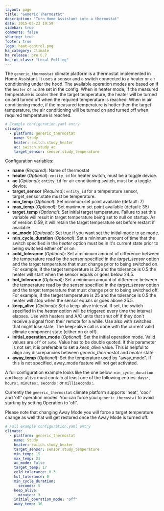 ```yaml
---
layout: page
title: "Generic Thermostat"
description: "Turn Home Assistant into a thermostat"
date: 2015-03-23 19:59
sidebar: true
comments: false
sharing: true
footer: true
logo: heat-control.png
ha_category: Climate
ha_release: pre 0.7
ha_iot_class: "Local Polling"
---
```



The `generic_thermostat` climate platform is a thermostat implemented in Home Assistant. It uses a sensor and a switch connected to a heater or air conditioning under the hood. The available operation modes are based on if the `heater` or `ac` are set in the config. When in heater mode, if the measured temperature is cooler then the target temperature, the heater will be turned on and turned off when the required temperature is reached. When in air conditioning mode, if the measured temperature is hotter then the target temperature, the air conditioning will be turned on and turned off when required temperature is reached.

```yaml
# Example configuration.yaml entry
climate:
  - platform: generic_thermostat
    name: Study
    heater: switch.study_heater
    ac: switch.study_ac
    target_sensor: sensor.study_temperature
```

Configuration variables:

- **name** (*Required*): Name of thermostat
- **heater** (*Optional*): `entity_id` for heater switch, must be a toggle device.
- **ac** (*Optional*): `entity_id` for air conditioning switch, must be a toggle device.
- **target_sensor** (*Required*): `entity_id` for a temperature sensor, target_sensor.state must be temperature.
- **min_temp** (*Optional*): Set minimum set point available (default: 7)
- **max_temp** (*Optional*): Set maximum set point available (default: 35)
- **target_temp** (*Optional*): Set initial target temperature. Failure to set this variable will result in target temperature being set to null on startup. As of version 0.59, it will retain the target temperature set before restart if available.
- **ac_mode** (*Optional*): Set true if you want set the initial mode to ac mode.
- **min_cycle_duration** (*Optional*): Set a minimum amount of time that the switch specified in the *heater* option must be in it's current state prior to being switched either off or on.
- **cold_tolerance** (*Optional*): Set a minimum amount of difference between the temperature read by the sensor specified in the *target_sensor* option and the target temperature that must change prior to being switched on. For example, if the target temperature is 25 and the tolerance is 0.5 the heater will start when the sensor equals or goes below 24.5.
- **hot_tolerance** (*Optional*): Set a minimum amount of difference between the temperature read by the sensor specified in the *target_sensor* option and the target temperature that must change prior to being switched off. For example, if the target temperature is 25 and the tolerance is 0.5 the heater will stop when the sensor equals or goes above 25.5.
- **keep_alive** (*Optional*): Set a keep-alive interval. If set, the switch specified in the *heater* option will be triggered every time the interval elapses. Use with heaters and A/C units that shut off if they don't receive a signal from their remote for a while. Use also with switches that might lose state. The keep-alive call is done with the current valid climate component state (either on or off).
- **initial_operation_mode** (*Optional*): Set the initial operation mode. Valid values are `off` or `auto`. Value has to be double quoted. If this parameter is not set, it is preferable to set a *keep_alive* value. This is helpful to align any discrepancies between *generic_thermostat* and *heater* state.
- **away_temp** (*Optional*): Set the temperature used by "away_mode". If this is not specified, away_mode feature will not get activated.

A full configuration example looks like the one below. `min_cycle_duration` and `keep_alive` must contain at least one of the following entries: `days:`, `hours:`, `minutes:`, `seconds:` or `milliseconds:`.

Currently the `generic_thermostat` climate platform supports 'heat', 'cool' and 'off' operation modes. You can force your `generic_thermstat` to avoid starting by setting Operation to 'off'. 

Please note that changing Away Mode you will force a target temperature change as well that will get restored once the Away Mode is turned off. 

```yaml
# Full example configuration.yaml entry
climate:
  - platform: generic_thermostat
    name: Study
    heater: switch.study_heater
    target_sensor: sensor.study_temperature
    min_temp: 15
    max_temp: 21
    ac_mode: False
    target_temp: 17
    cold_tolerance: 0.3
    hot_tolerance: 0
    min_cycle_duration:
      seconds: 5
    keep_alive:
      minutes: 3
    initial_operation_mode: "off"
    away_temp: 16
```
